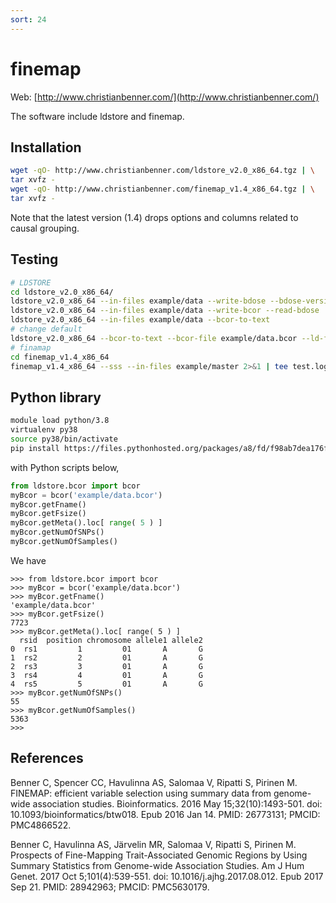 ```yaml
---
sort: 24
---
```


# finemap

Web: [http://www.christianbenner.com/](http://www.christianbenner.com/)

The software include ldstore and finemap.

## Installation

```bash
wget -qO- http://www.christianbenner.com/ldstore_v2.0_x86_64.tgz | \
tar xvfz -
wget -qO- http://www.christianbenner.com/finemap_v1.4_x86_64.tgz | \
tar xvfz -
```

Note that the latest version (1.4) drops options and columns related to causal grouping.

## Testing

```bash
# LDSTORE
cd ldstore_v2.0_x86_64/
ldstore_v2.0_x86_64 --in-files example/data --write-bdose --bdose-version 1.1
ldstore_v2.0_x86_64 --in-files example/data --write-bcor --read-bdose
ldstore_v2.0_x86_64 --in-files example/data --bcor-to-text
# change default
ldstore_v2.0_x86_64 --bcor-to-text --bcor-file example/data.bcor --ld-file example/data.ld
# finamap
cd finemap_v1.4_x86_64
finemap_v1.4_x86_64 --sss --in-files example/master 2>&1 | tee test.log
```

## Python library

```bash
module load python/3.8
virtualenv py38
source py38/bin/activate
pip install https://files.pythonhosted.org/packages/a8/fd/f98ab7dea176f42cb61b80450b795ef19b329e8eb715b87b0d13c2a0854d/ldstore-0.1.9.tar.gz
```

with Python scripts below,

```python
from ldstore.bcor import bcor
myBcor = bcor('example/data.bcor')
myBcor.getFname()
myBcor.getFsize()
myBcor.getMeta().loc[ range( 5 ) ]
myBcor.getNumOfSNPs()
myBcor.getNumOfSamples()
```

We have

```
>>> from ldstore.bcor import bcor
>>> myBcor = bcor('example/data.bcor')
>>> myBcor.getFname()
'example/data.bcor'
>>> myBcor.getFsize()
7723
>>> myBcor.getMeta().loc[ range( 5 ) ]
  rsid  position chromosome allele1 allele2
0  rs1         1         01       A       G
1  rs2         2         01       A       G
2  rs3         3         01       A       G
3  rs4         4         01       A       G
4  rs5         5         01       A       G
>>> myBcor.getNumOfSNPs()
55
>>> myBcor.getNumOfSamples()
5363
>>>
```

## References

Benner C, Spencer CC, Havulinna AS, Salomaa V, Ripatti S, Pirinen M. FINEMAP: efficient variable selection using summary data from genome-wide association studies. Bioinformatics. 2016 May 15;32(10):1493-501. doi: 10.1093/bioinformatics/btw018. Epub 2016 Jan 14. PMID: 26773131; PMCID: PMC4866522.

Benner C, Havulinna AS, Järvelin MR, Salomaa V, Ripatti S, Pirinen M. Prospects of Fine-Mapping Trait-Associated Genomic Regions by Using Summary Statistics from Genome-wide Association Studies. Am J Hum Genet. 2017 Oct 5;101(4):539-551. doi: 10.1016/j.ajhg.2017.08.012. Epub 2017 Sep 21. PMID: 28942963; PMCID: PMC5630179.
